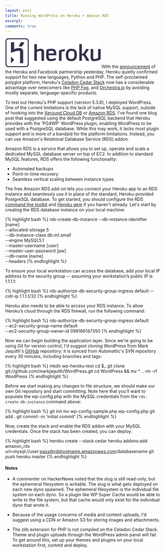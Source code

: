 ```yaml
---
layout: post
title: Running WordPress on Heroku + Amazon RDS
excerpt: 
comments: true
---
```


<img src="/images/heroku-logo.png" class="alignleft">With the <a href="http://blog.heroku.com/archives/2011/9/15/facebook/" target="_new" rel="external">announcement</a> of the Heroku and Facebook partnership yesterday, Heroku quietly confirmed support for two new languages, Python and PHP. The self-proclaimed polyglot platform, Heroku's <a href="http://devcenter.heroku.com/articles/cedar" target="_new" rel="external">Celadon Cedar Stack</a> now has a considerable advantage over newcomers like <a href="https://phpfog.com/" target="_new" rel="external">PHP Fog</a>, and <a href="http://orchestra.io/" target="_new" rel="external">Orchestra.io</a> by avoiding mostly separate, language-specific products.

To test out Heroku's PHP support (version 5.3.6), I deployed WordPress. One of the current limitations is the lack of native MySQL support, outside of hooking into the <a href="http://xeround.com/" target="_new" rel="external">Xeround Cloud DB</a> or <a href="http://aws.amazon.com/rds/" target="_new" rel="external">Amazon RDS</a>. I've found one blog post that suggested using the default PostgreSQL backend that Heroku provides with the 'PG4WP' WordPress plugin, enabling WordPress to be used with a PostgreSQL database. While this may work, it lacks most plugin support and is more of a bandaid for the platform limitations. Instead, you can use Amazon's Relational Database Service (RDS) addon.

Amazon RDS is a service that allows you to set up, operate and scale a dedicated MySQL database server on top of EC2. In addition to standard MySQL features, RDS offers the following functionality:

* Automated backups
* Point-in-time recovery
* Seamless vertical scaling between instance types

The free Amazon RDS add-on lets you connect your Heroku app to an RDS instance and seamlessly use it in place of the standard, Heroku-provided PostgreSQL database. To get started, you should configure the RDS <a href="http://docs.amazonwebservices.com/AmazonRDS/latest/CommandLineReference/" target="_new" rel="external">command line toolkit</a> and <a href="http://devcenter.heroku.com/articles/heroku-command" target="_new" rel="external">Heroku gem</a> if you haven't already. Let's start by creating the RDS database instance on your local machine:

{% highlight bash %}
rds-create-db-instance --db-instance-identifier [name]\
  --allocated-storage 5 \
  --db-instance-class db.m1.small  \
  --engine MySQL5.1 \
  --master-username [user] \
  --master-user-password [pw] \
  --db-name [name] \
  --headers
{% endhighlight %}

To ensure your local workstation can access the database, add your local IP address to the security group -- assuming your workstation’s public IP is 1.1.1.1:

{% highlight bash %}
rds-authorize-db-security-group-ingress default --cidr-ip 1.1.1.1/32
{% endhighlight %}

Heroku also needs to be able to access your RDS instance. To allow Heroku’s cloud through the RDS firewall, run the following command:

{% highlight bash %}
rds-authorize-db-security-group-ingress default \
    --ec2-security-group-name default \
    --ec2-security-group-owner-id 098166147350
{% endhighlight %}

Now we can begin building the application layer. Since we're going to be using Git for version control, I'd suggest cloning WordPress from Mark Jaquith's <a href="https://github.com/markjaquith/WordPress" target="_new">GitHub</a> repository; it is synced from Automattic's SVN repository every 30 minutes, including branches and tags:

{% highlight bash %}
mkdir wp-heroku-test
cd $_
git clone git://github.com/markjaquith/WordPress.git
cd WordPress && mv * ..
rm -rf WordPress
{% endhighlight %}

Before we start making any changes to file structure, we should make our own Git repository and start committing. Note here that you'll want to populate the wp-config.php with the MySQL credentials from the `rds-create-db-instance` command above:

{% highlight bash %}
git init
mv wp-config-sample.php wp-config.php
git add .
git commit -m 'initial commit'
{% endhighlight %}

Now, create the stack and enable the RDS addon with your MySQL credentials. Once the stack has been created, you can deploy:

{% highlight bash %}
heroku create --stack cedar
heroku addons:add amazon_rds url=mysql://user:pass@rdshostname.amazonaws.com/databasename
git push heroku master
{% endhighlight %}

<h4>Notes</h4>

* A commenter on HackerNews noted that the slug is still read-only, but the ephemeral filesystem is writable. The slug is what gets deployed on each new dyno spawned. The ephemeral filesystem is the individual file system on each dyno. So a plugin like WP Super Cache would be able to write to the file system, but that cache would only exist for the individual dyno that wrote it.

* Because of the usage concerns of media and content uploads, I'd suggest using a CDN or Amazon S3 for storing images and attachments.

* The zlib extension for PHP is not compiled on the Celadon Cedar Stack. Theme and plugin uploads through the WordPress admin panel will fail. To get around this, set up your themes and plugins on your local workstation first, commit and deploy.